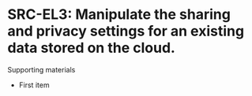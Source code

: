 # SRC-EL3:  	Manipulate the sharing and privacy settings for an existing data stored on the cloud.	 

Supporting materials

* First item